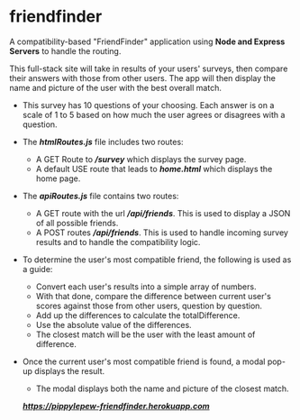 # friendfinder

A compatibility-based "FriendFinder" application using **Node and Express Servers** to handle the routing.

This full-stack site will take in results of your users' surveys, then compare their answers with those from other users. The app will then display the name and picture of the user with the best overall match.

- This survey has 10 questions of your choosing. Each answer is on a scale of 1 to 5 based on how much the user agrees or           disagrees with a question.

- The ***htmlRoutes.js*** file includes two routes:
    * A GET Route to ***/survey*** which displays the survey page.
    * A default USE route that leads to ***home.html*** which displays the home page.

- The ***apiRoutes.js*** file contains two routes:
    * A GET route with the url ***/api/friends***. This is used to display a JSON of all possible friends.
    * A POST routes ***/api/friends***. This is used to handle incoming survey results and to handle the compatibility logic.

- To determine the user's most compatible friend, the following is used as a guide:
    * Convert each user's results into a simple array of numbers.
    * With that done, compare the difference between current user's scores against those from other users, question by question.
    * Add up the differences to calculate the totalDifference.
    * Use the absolute value of the differences.
    * The closest match will be the user with the least amount of difference.

- Once the current user's most compatible friend is found, a modal pop-up displays the result.
    * The modal displays both the name and picture of the closest match.

    ***https://pippylepew-friendfinder.herokuapp.com***
